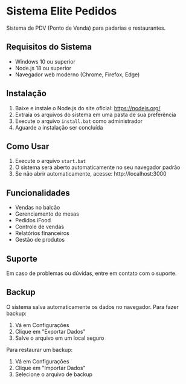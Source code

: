 # Sistema Elite Pedidos

Sistema de PDV (Ponto de Venda) para padarias e restaurantes.

## Requisitos do Sistema

- Windows 10 ou superior
- Node.js 18 ou superior
- Navegador web moderno (Chrome, Firefox, Edge)

## Instalação

1. Baixe e instale o Node.js do site oficial: https://nodejs.org/
2. Extraia os arquivos do sistema em uma pasta de sua preferência
3. Execute o arquivo `install.bat` como administrador
4. Aguarde a instalação ser concluída

## Como Usar

1. Execute o arquivo `start.bat`
2. O sistema será aberto automaticamente no seu navegador padrão
3. Se não abrir automaticamente, acesse: http://localhost:3000

## Funcionalidades

- Vendas no balcão
- Gerenciamento de mesas
- Pedidos iFood
- Controle de vendas
- Relatórios financeiros
- Gestão de produtos

## Suporte

Em caso de problemas ou dúvidas, entre em contato com o suporte.

## Backup

O sistema salva automaticamente os dados no navegador. Para fazer backup:

1. Vá em Configurações
2. Clique em "Exportar Dados"
3. Salve o arquivo em um local seguro

Para restaurar um backup:

1. Vá em Configurações
2. Clique em "Importar Dados"
3. Selecione o arquivo de backup 